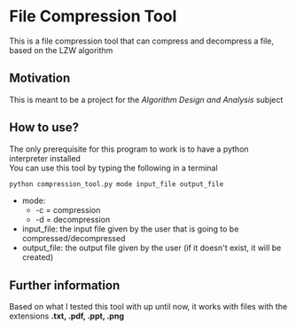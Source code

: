 # File Compression Tool
This is a file compression tool that can compress and decompress a file, based on the LZW algorithm

## Motivation
This is meant to be a project for the *Algorithm Design and Analysis* subject 

## How to use?
The only prerequisite for this program to work is to have a python interpreter installed  
You can use this tool by typing the following in a terminal
```sh
python compression_tool.py mode input_file output_file
```
* mode:
  * -c = compression
  * -d = decompression
* input_file: the input file given by the user that is going to be compressed/decompressed
* output_file: the output file given by the user (if it doesn't exist, it will be created)

## Further information
Based on what I tested this tool with up until now, it works with files with the extensions **.txt, .pdf, .ppt, .png**  
